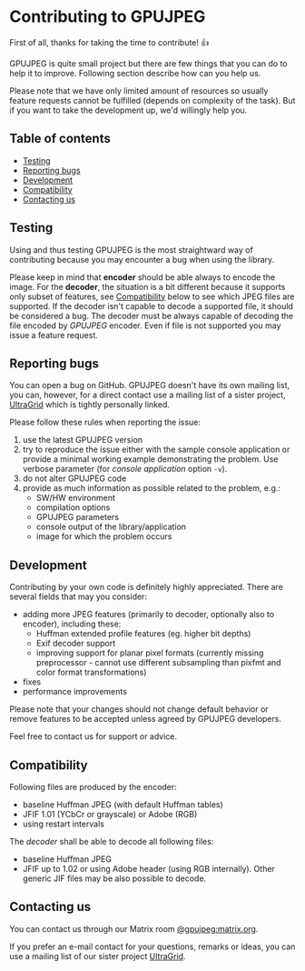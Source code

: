 Contributing to GPUJPEG
=======================
First of all, thanks for taking the time to contribute! :+1:

GPUJPEG is quite small project but there are few things that you can do
to help it to improve. Following section describe how can you help us.

Please note that we have only limited amount of resources so usually
feature requests cannot be fulfilled (depends on complexity of the task).
But if you want to take the development up, we'd willingly help you.

Table of contents
-----------------
- [Testing](#testing)
- [Reporting bugs](#reporting-bugs)
- [Development](#development)
- [Compatibility](#compatibility)
- [Contacting us](#contacting-us)

Testing
-------
Using and thus testing GPUJPEG is the most straightward way of
contributing because you may encounter a bug when using the library.

Please keep in mind that **encoder** should be able always to encode the
image. For the **decoder**, the situation is a bit different because
it supports only subset of features, see [Compatibility](#compatibility)
below to see which JPEG files are supported. If the decoder isn't
capable to decode a supported file, it should be considered a bug. The
decoder must be always capable of decoding the file encoded by _GPUJPEG_
encoder. Even if file is not supported you may issue a feature request.

Reporting bugs
--------------
You can open a bug on GitHub. GPUJPEG doesn't have its own mailing list,
you can, however, for a direct contact use a mailing list of a sister
project, [UltraGrid](https://github.com/CESNET/UltraGrid) which is
tightly personally linked.

Please follow these rules when reporting the issue:
1. use the latest GPUJPEG version
2. try to reproduce the issue either with the sample console application
   or provide a minimal working example demonstrating the problem.
   Use verbose parameter (for _console application_  option `-v`).
3. do not alter GPUJPEG code
4. provide as much information as possible related to the problem, e.g.:
   - SW/HW environment
   - compilation options
   - GPUJPEG parameters
   - console output of the library/application
   - image for which the problem occurs

Development
-----------
Contributing by your own code is definitely highly appreciated. There
are several fields that may you consider:
- adding more JPEG features (primarily to decoder, optionally also to
  encoder), including these:
    - Huffman extended profile features (eg. higher bit depths)
    - Exif decoder support
    - improving support for planar pixel formats (currently missing
      preprocessor - cannot use different subsampling than pixfmt and
      color format transformations)
- fixes
- performance improvements

Please note that your changes should not change default behavior or
remove features to be accepted unless agreed by GPUJPEG developers.

Feel free to contact us for support or advice.

Compatibility
-------------
Following files are produced by the encoder:
- baseline Huffman JPEG (with default Huffman tables)
- JFIF 1.01 (YCbCr or grayscale) or Adobe (RGB)
- using restart intervals

The _decoder_ shall be able to decode all following files:
- baseline Huffman JPEG
- JFIF up to 1.02 or using Adobe header (using RGB internally). Other
  generic JIF files may be also possible to decode.

Contacting us
-------------
You can contact us through our Matrix room
[@gpujpeg:matrix.org](https://matrix.to/#/!ppSneXxiHfvznPxTTN:matrix.org?via=matrix.org).

If you prefer an e-mail contact for your questions, remarks or ideas,
you can use a mailing list of our sister project
[UltraGrid](https://github.com/CESNET/UltraGrid).

